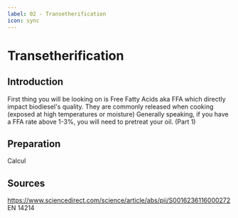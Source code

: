 ```yaml
---
label: 02 - Transetherification
icon: sync
---
```

# Transetherification
## Introduction
First thing you will be looking on is Free Fatty Acids aka FFA which directly impact biodiesel's quality. 
They are commonly released when cooking (exposed at high temperatures or moisture)
Generally speaking, if you have a FFA rate above 1-3%, you will need to pretreat your oil. (Part 1)

## Preparation
Calcul


## Sources
https://www.sciencedirect.com/science/article/abs/pii/S0016236116000272
EN 14214